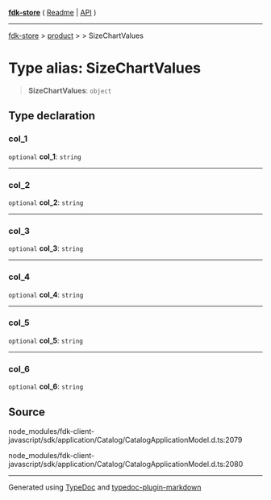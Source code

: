 [**fdk-store**](../../../README.md) ( [Readme](../../../README.md) \| [API](../../../API.md) )

---

[fdk-store](../../../API.md) > [product](../../README.md) > [<internal>](../README.md) > SizeChartValues

# Type alias: SizeChartValues

> **SizeChartValues**: `object`

## Type declaration

### col_1

`optional` **col_1**: `string`

---

### col_2

`optional` **col_2**: `string`

---

### col_3

`optional` **col_3**: `string`

---

### col_4

`optional` **col_4**: `string`

---

### col_5

`optional` **col_5**: `string`

---

### col_6

`optional` **col_6**: `string`

## Source

node_modules/fdk-client-javascript/sdk/application/Catalog/CatalogApplicationModel.d.ts:2079

node_modules/fdk-client-javascript/sdk/application/Catalog/CatalogApplicationModel.d.ts:2080

---

Generated using [TypeDoc](https://typedoc.org/) and [typedoc-plugin-markdown](https://www.npmjs.com/package/typedoc-plugin-markdown)
